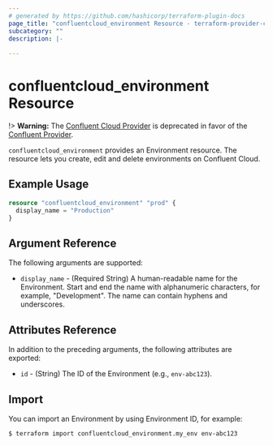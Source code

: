 ```yaml
---
# generated by https://github.com/hashicorp/terraform-plugin-docs
page_title: "confluentcloud_environment Resource - terraform-provider-confluentcloud"
subcategory: ""
description: |-
  
---
```


# confluentcloud_environment Resource

!> **Warning:** The [Confluent Cloud Provider](https://registry.terraform.io/providers/confluentinc/confluentcloud/latest/docs) is deprecated in favor of the [Confluent Provider](https://registry.terraform.io/providers/confluentinc/confluent/latest/docs).

`confluentcloud_environment` provides an Environment resource. The resource lets you create, edit and delete environments on Confluent Cloud.

## Example Usage

```terraform
resource "confluentcloud_environment" "prod" {
  display_name = "Production"
}
```

<!-- schema generated by tfplugindocs -->
## Argument Reference

The following arguments are supported:

- `display_name` - (Required String) A human-readable name for the Environment. Start and end the name with alphanumeric characters, for example, "Development". The name can contain hyphens and underscores.

## Attributes Reference

In addition to the preceding arguments, the following attributes are exported:

- `id` - (String) The ID of the Environment (e.g., `env-abc123`).

## Import

You can import an Environment by using Environment ID, for example:

```
$ terraform import confluentcloud_environment.my_env env-abc123
```
